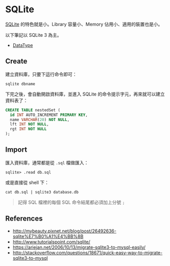 # SQLite

[SQLite](http://www.sqlite.org/) 的特色就是小。Library 容量小、Memory 佔用小、適用的裝置也是小。

以下筆記以 SQLite 3 為主。

* [DataType](datatype.md)

## Create

建立資料庫，只要下這行命令即可：


    sqlite dbname

下完之後，會自動開啟資料庫，並進入 SQLite 的命令提示字元，再來就可以建立資料表了：

```sql
CREATE TABLE nestedSet (
  id INT AUTO_INCREMENT PRIMARY KEY,
  name VARCHAR(20) NOT NULL,
  lft INT NOT NULL,
  rgt INT NOT NULL
);
```

## Import

匯入資料庫，通常都是從 `.sql` 檔做匯入：

    sqlite> .read db.sql

或是直接從 shell 下：

    cat db.sql | sqlite3 database.db

> 記得 SQL 檔裡的每個 SQL 命令結尾都必須加上分號 `;`

## References

* http://mybeauty.pixnet.net/blog/post/26492636-sqlite%E7%B0%A1%E4%BB%8B
* http://www.tutorialspoint.com/sqlite/
* https://ariejan.net/2006/10/13/migrate-sqlite3-to-mysql-easily/
* http://stackoverflow.com/questions/18671/quick-easy-way-to-migrate-sqlite3-to-mysql
